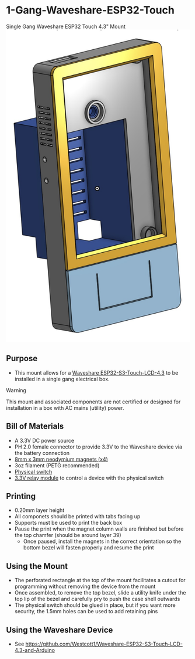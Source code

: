 # 1-Gang-Waveshare-ESP32-Touch
Single Gang Waveshare ESP32 Touch 4.3" Mount
![Waveshare 4.3" Mount Model](https://github.com/Xorlent/1-Gang-Waveshare-ESP32-Touch/blob/main/Images/Waveshare43-Model.jpg)

## Purpose
- This mount allows for a [Waveshare ESP32-S3-Touch-LCD-4.3](https://www.waveshare.com/wiki/ESP32-S3-Touch-LCD-4.3) to be installed in a single gang electrical box.
> [!WARNING]
> This mount and associated components are not certified or designed for installation in a box with AC mains (utility) power.

## Bill of Materials
-  A 3.3V DC power source
- PH 2.0 female connector to provide 3.3V to the Waveshare device via the battery connection
- [8mm x 3mm neodymium magnets (x4)](https://www.amazon.com/dp/B0CCXH6W5Q)
- 3oz filament (PETG recommended)
- [Physical switch](https://www.amazon.com/gp/product/B086L2GPGX)
- [3.3V relay module](https://www.amazon.com/gp/product/B09SZ71K4L) to control a device with the physical switch

## Printing
- 0.20mm layer height
- All componets should be printed with tabs facing up
- Supports must be used to print the back box
- Pause the print when the magnet column walls are finished but before the top chamfer (should be around layer 39)
  - Once paused, install the magnets in the correct orientation so the bottom bezel will fasten properly and resume the print

## Using the Mount
- The perforated rectangle at the top of the mount facilitates a cutout for programming without removing the device from the mount
- Once assembled, to remove the top bezel, slide a utility knife under the top lip of the bezel and carefully pry to push the case shell outwards
- The physical switch should be glued in place, but if you want more security, the 1.5mm holes can be used to add retaining pins

## Using the Waveshare Device
- See https://github.com/Westcott1/Waveshare-ESP32-S3-Touch-LCD-4.3-and-Arduino
